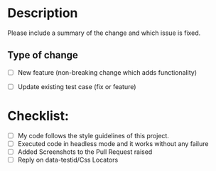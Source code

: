 # Description

Please include a summary of the change and which issue is fixed.

## Type of change

- [ ] New feature (non-breaking change which adds functionality)
- [ ] Update existing test case (fix or feature)


# Checklist:

- [ ] My code follows the style guidelines of this project.
- [ ] Executed code in headless mode and it works without any failure
- [ ] Added Screenshots to the Pull Request raised
- [ ] Reply on data-testid/Css Locators
